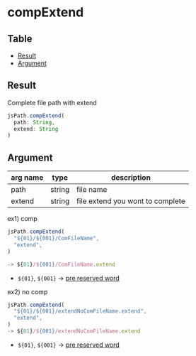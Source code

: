 # compExtend

Table
-----------------

* [Result](#overview)
* [Argument](#argument)


## Result

Complete file path with extend 


```js.js
jsPath.compExtend(  
  path: String,  
  extend: String  
)

```

## Argument

| arg name | type | description |
| -------- | -------- | -------- |
| path | string | file name |
| extend | string | file extend you wont to complete |


ex1) comp

```js.js
jsPath.compExtend(  
  "${01}/${001}/ComFileName",  
  "extend",  
)

-> ${01}/${001}/ComFileName.extend

```

- `${01}`, `${001}` -> [pre reserved word](https://github.com/puutaro/CommandClick/blob/master/md/developer/js_pre_reserved_word.md)

ex2) no comp

```js.js
jsPath.compExtend(  
  "${01}/${001}/extendNoComFileName.extend",  
  "extend",  
)
-> ${01}/${001}/extendNoComFileName.extend

```

- `${01}`, `${001}` -> [pre reserved word](https://github.com/puutaro/CommandClick/blob/master/md/developer/js_pre_reserved_word.md)


